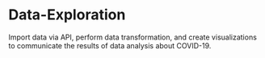 # Data-Exploration
Import data via API, perform data transformation, and create visualizations to communicate the results of data analysis about COVID-19.
